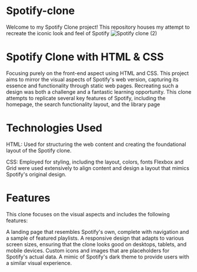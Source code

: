 # Spotify-clone
Welcome to my Spotify Clone project! This repository houses my attempt to recreate the iconic look and feel of Spotify
![Spotify clone (2)](https://github.com/Akhilsa4932v/Spotify-clone/assets/137908360/b00f3e15-fa23-4906-8754-ea48fee7920c)


# Spotify Clone with HTML & CSS
Focusing purely on the front-end aspect using HTML and CSS. This project aims to mirror the visual aspects of Spotify's web version, capturing its essence and functionality through static web pages.
Recreating such a design was both a challenge and a fantastic learning opportunity. This clone attempts to replicate several key features of Spotify, including the homepage, the search functionality layout, and the library page

# Technologies Used
HTML: Used for structuring the web content and creating the foundational layout of the Spotify clone.


CSS: Employed for styling, including the layout, colors, fonts  Flexbox and Grid were used extensively to align content and design a layout that mimics Spotify's original design.
# Features
This clone focuses on the visual aspects and includes the following features:

A landing page that resembles Spotify's own, complete with navigation and a sample of featured playlists.
A responsive design that adapts to various screen sizes, ensuring that the clone looks good on desktops, tablets, and mobile devices.
Custom icons and images that are placeholders for Spotify's actual data.
A mimic of Spotify's dark theme to provide users with a similar visual experience.

